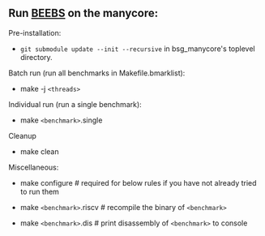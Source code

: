 Run [BEEBS](https://github.com/bespoke-silicon-group/beebs) on the manycore:
----------------------------------------------------------------------------

Pre-installation:

- `git submodule update --init --recursive` in bsg_manycore's toplevel directory.

Batch run (run all benchmarks in Makefile.bmarklist):

-  make -j `<threads>`

Individual run (run a single benchmark):

-  make `<benchmark>`.single

Cleanup

-  make clean

Miscellaneous:

- make configure           # required for below rules if you have not already tried to run them

- make `<benchmark>`.riscv # recompile the binary of `<benchmark>`

- make `<benchmark>`.dis   # print disassembly of `<benchmark>` to console
